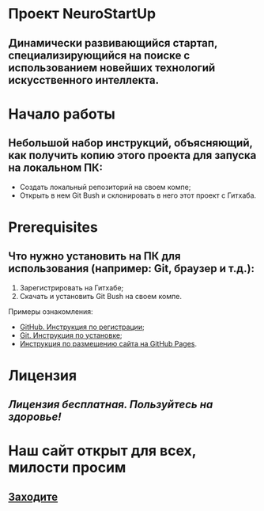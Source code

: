 # Проект NeuroStartUp
## Динамически развивающийся стартап, специализирующийся на поиске с использованием новейших технологий искусственного интеллекта.

# Начало работы
## Небольшой набор инструкций, объясняющий, как получить копию этого проекта для запуска на локальном ПК:
* Создать локальный репозиторий на своем компе;
* Открыть в нем Git Bush и склонировать в него этот проект с Гитхаба.

# Prerequisites
## Что нужно установить на ПК для использования (например: Git, браузер и т.д.):
1. Зарегистрировать на Гитхабе;
1. Скачать и установить Git Bush на своем компе.

Примеры ознакомления:

* [GitHub. Инструкция по регистрации](https://github.com/netology-code/guides/tree/master/github);
* [Git. Инструкция по установке](https://github.com/netology-code/guides/blob/master/git/REAMDE.md);
* [Инструкция по размещению сайта на GitHub Pages](https://github.com/netology-code/guides/tree/master/github-pages).


# Лицензия
## *Лицензия бесплатная. Пользуйтесь на здоровье!*


# Наш сайт открыт для всех, милости просим
## **[Заходите](https://www.neurostartupchallenge.org/)**
